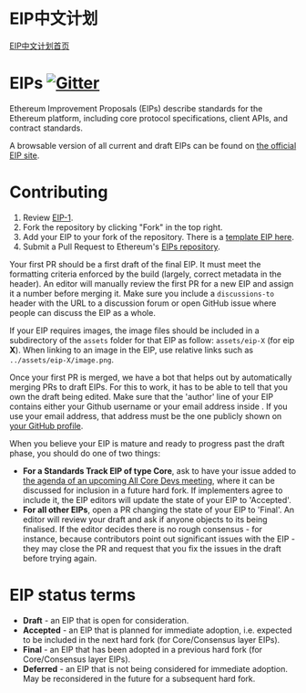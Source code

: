 # EIP中文计划
[EIP中文计划首页](./EIPS-CN/README.md)

# EIPs [![Gitter](https://badges.gitter.im/Join%20Chat.svg)](https://gitter.im/ethereum/EIPs?utm_source=badge&utm_medium=badge&utm_campaign=pr-badge)
Ethereum Improvement Proposals (EIPs) describe standards for the Ethereum platform, including core protocol specifications, client APIs, and contract standards.

A browsable version of all current and draft EIPs can be found on [the official EIP site](http://eips.ethereum.org/).

# Contributing

 1. Review [EIP-1](EIPS/eip-1.md).
 2. Fork the repository by clicking "Fork" in the top right.
 3. Add your EIP to your fork of the repository. There is a [template EIP here](eip-X.md).
 4. Submit a Pull Request to Ethereum's [EIPs repository](https://github.com/ethereum/EIPs).

Your first PR should be a first draft of the final EIP. It must meet the formatting criteria enforced by the build (largely, correct metadata in the header). An editor will manually review the first PR for a new EIP and assign it a number before merging it. Make sure you include a `discussions-to` header with the URL to a discussion forum or open GitHub issue where people can discuss the EIP as a whole.

If your EIP requires images, the image files should be included in a subdirectory of the `assets` folder for that EIP as follow: `assets/eip-X` (for eip **X**). When linking to an image in the EIP, use relative links such as `../assets/eip-X/image.png`.

Once your first PR is merged, we have a bot that helps out by automatically merging PRs to draft EIPs. For this to work, it has to be able to tell that you own the draft being edited. Make sure that the 'author' line of your EIP contains either your Github username or your email address inside <triangular brackets>. If you use your email address, that address must be the one publicly shown on [your GitHub profile](https://github.com/settings/profile).

When you believe your EIP is mature and ready to progress past the draft phase, you should do one of two things:

 - **For a Standards Track EIP of type Core**, ask to have your issue added to [the agenda of an upcoming All Core Devs meeting](https://github.com/ethereum/pm/issues), where it can be discussed for inclusion in a future hard fork. If implementers agree to include it, the EIP editors will update the state of your EIP to 'Accepted'.
 - **For all other EIPs**, open a PR changing the state of your EIP to 'Final'. An editor will review your draft and ask if anyone objects to its being finalised. If the editor decides there is no rough consensus - for instance, because contributors point out significant issues with the EIP - they may close the PR and request that you fix the issues in the draft before trying again.

# EIP status terms
* **Draft** - an EIP that is open for consideration.
* **Accepted** - an EIP that is planned for immediate adoption, i.e. expected to be included in the next hard fork (for Core/Consensus layer EIPs).
* **Final** - an EIP that has been adopted in a previous hard fork (for Core/Consensus layer EIPs).
* **Deferred** - an EIP that is not being considered for immediate adoption. May be reconsidered in the future for a subsequent hard fork.
